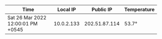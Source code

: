 | Time     | Local IP | Public IP | Temperature |
| ----------- | ----------- | ----------- | ----------- |
| Sat 26 Mar 2022 12:00:01 PM +0545      | 10.0.2.133     | 202.51.87.114  | 53.7° |
